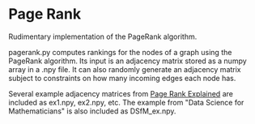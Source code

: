 # Page Rank
Rudimentary implementation of the PageRank algorithm.

pagerank.py computes rankings for the nodes of a graph using the PageRank algorithm. Its input is an adjacency matrix stored as a numpy array in a .npy file. It can also randomly generate an adjacency matrix subject to constraints on how many incoming edges each node has.

Several example adjacency matrices from [Page Rank Explained](https://cs.wmich.edu/gupta/teaching/cs3310/lectureNotes_cs331/Pagerank%20Explained%20Correctly%20with%20Examples_www.cs.princeton.edu_~chazelle_courses_BIB_pagerank.pdf)
are included as ex1.npy, ex2.npy, etc. The example from "Data Science for Mathematicians" is also included as DSfM_ex.npy.
